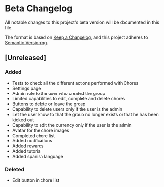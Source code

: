 # Beta Changelog
All notable changes to this project's beta version will be documented in this file.

The format is based on [Keep a Changelog](https://keepachangelog.com/en/1.0.0/),
and this project adheres to [Semantic Versioning](https://semver.org/spec/v2.0.0.html).

## [Unreleased]
### Added
- Tests to check all the different actions performed with Chores
- Settings page
- Admin role to the user who created the group
- Limited capabilities to edit, complete and delete chores
- Buttons to delete or leave the group 
- Capability to delete users only if the user is the admin
- Let the user know to that the group no longer exists or that he has been kicked out
- Capability to edit the currency only if the user is the admin
- Avatar for the chore images
- Completed chore list
- Added notifications
- Added rewards
- Added tutorial
- Added spanish language

### Deleted
- Edit button in chore list
